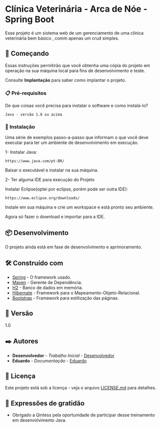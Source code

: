 # Clínica Veterinária - Arca de Nóe - Spring Boot

Esse projeto é um sistema web de um gerenciamento de uma clínica veterinária bem básico , comm apenas um crud simples.

## 🚀 Começando

Essas instruções permitirão que você obtenha uma cópia do projeto em operação na sua máquina local para fins de desenvolvimento e teste.

Consulte **Implantação** para saber como implantar o projeto.

### 📋 Pré-requisitos

De que coisas você precisa para instalar o software e como instalá-lo?

```
Java - versão 1.8 ou acima
```

### 🔧 Instalação

Uma série de exemplos passo-a-passo que informam o que você deve executar para ter um ambiente de desenvolvimento em execução.

1- Instalar Java:

```
https://www.java.com/pt-BR/
```

  Baixar o executável e instalar na sua máquina. 

2- Ter alguma IDE para execução do Projeto

  Instalar Eclipse(optei por eclipse, porém pode ser outra IDE):

```
https://www.eclipse.org/downloads/
```
  Instale em sua máquina e crie um workspace e está pronto seu ambiente.

  Agora só fazer o download e importar para a IDE.

## 📦 Desenvolvimento

O projeto ainda está em fase de desenvolvimento e aprimoramento.

## 🛠️ Construído com

* [Spring](https://spring.io/) - O framework usado.
* [Maven](https://maven.apache.org/) - Gerente de Dependência.
* [H2](https://www.h2database.com/html/main.html) - Banco de dados em memória.
* [Hibernate](https://www.h2database.com/html/main.html) - Framework para o Mapeamento-Objeto-Relacional.
* [Bootstrap](https://getbootstrap.com/) - Framework para estilização das páginas.


## 📌 Versão

1.0

## ✒️ Autores

* **Desenvolvedor** - *Trabalho Inicial* - [Desenvolvedor](https://github.com/eduardo-carvalho-estudante)
* **Eduardo** - *Documentação* - [Eduardo](https://github.com/eduardo-carvalho-estudante)


## 📄 Licença

Este projeto está sob a licença - veja o arquivo [LICENSE.md](https://github.com/usuario/projeto/licenca) para detalhes.

## 🎁 Expressões de gratidão

* Obrigado a Qintess pela oportunidade de participar desse treinamento em desenvolvimento Java.
